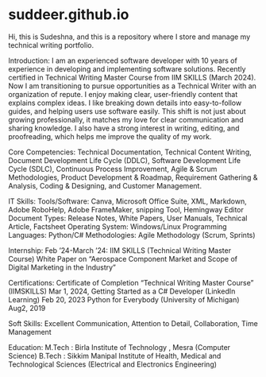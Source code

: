 # suddeer.github.io
Hi, this is Sudeshna, and this is a repository where I store and manage my technical writing portfolio.

Introduction:
I am an experienced software developer with 10 years of experience in developing and implementing software solutions. Recently certified in Technical Writing Master Course from IIM SKILLS (March 2024). Now I am transitioning to pursue opportunities as a Technical Writer with an organization of repute. I enjoy making clear, user-friendly content that explains complex ideas. I like breaking down details into easy-to-follow guides, and helping users use software easily. This shift is not just about growing professionally, it matches my love for clear communication and sharing knowledge. I also have a strong interest in writing, editing, and proofreading, which helps me improve the quality of my work.

Core Competencies: 
Technical Documentation, Technical Content Writing, Document Development Life Cycle (DDLC), Software Development Life Cycle (SDLC), Continuous Process Improvement, Agile & Scrum Methodologies, Product Development & Roadmap, Requirement Gathering & Analysis, Coding & Designing, and Customer Management.

IT Skills:
Tools/Software: Canva, Microsoft Office Suite, XML, Markdown, Adobe RoboHelp, Adobe FrameMaker, snipping Tool, Hemingway Editor
Document Types: Release Notes, White Papers, User Manuals, Technical Article, Factsheet
Operating System: Windows/Linux
Programming Languages: Python/C#
Methodologies: Agile Methodology (Scrum, Sprints) 

Internship:
Feb ’24-March ’24: IIM SKILLS (Technical Writing Master Course)
White Paper on “Aerospace Component Market and Scope of Digital Marketing in the Industry”

Certifications: 
Certificate of Completion “Technical Writing Master Course” (IIMSKILLS) Mar 1, 2024,
Getting Started as a C# Developer (LinkedIn Learning) Feb 20, 2023
Python for Everybody (University of Michigan) Aug2, 2019

Soft Skills:
Excellent Communication, Attention to Detail, Collaboration, Time Management
 
Education:
M.Tech : Birla Institute of Technology , Mesra (Computer Science)
B.Tech :  Sikkim Manipal Institute of Health, Medical and Technological Sciences (Electrical and Electronics Engineering)
